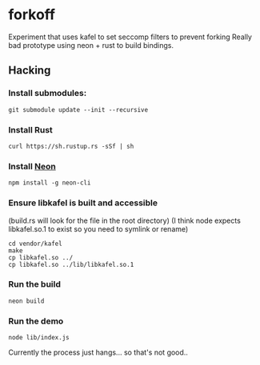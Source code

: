 # forkoff

Experiment that uses kafel to set seccomp filters to prevent forking
Really bad prototype using neon + rust to build bindings.

## Hacking

### Install submodules:

```
git submodule update --init --recursive
```


### Install Rust

```
curl https://sh.rustup.rs -sSf | sh
```

### Install [Neon](https://www.neon-bindings.com/)

```
npm install -g neon-cli
```

### Ensure libkafel is built and accessible

(build.rs will look for the file in the root directory)
(I think node expects libkafel.so.1 to exist so you need to symlink or rename)

```
cd vendor/kafel
make
cp libkafel.so ../
cp libkafel.so ../lib/libkafel.so.1
```

### Run the build

``` 
neon build 
```


### Run the demo

```
node lib/index.js
```



Currently the process just hangs... so that's not good.. 
